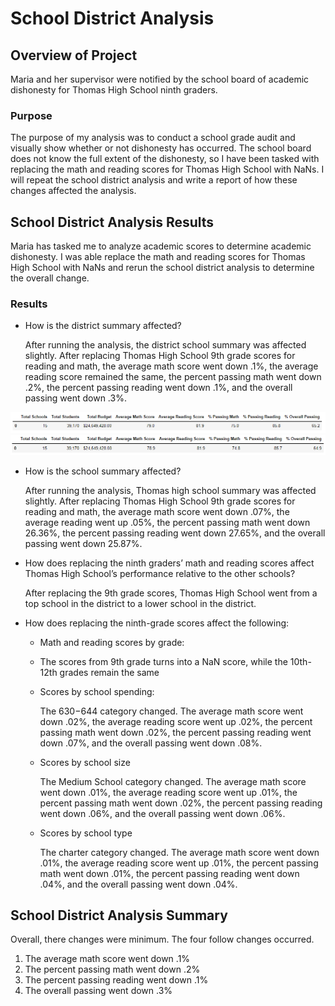# School District Analysis

## Overview of Project
Maria and her supervisor were notified by the school board of academic dishonesty for Thomas High School ninth graders.
  
### Purpose
The purpose of my analysis was to conduct a school grade audit and visually show whether or not dishonesty has occurred. The school board does not know the full extent of the dishonesty, so I have been tasked with replacing the math and reading scores for Thomas High School with NaNs. I will repeat the school district analysis and write a report of how these changes affected the analysis. 

## School District Analysis Results
Maria has tasked me to analyze academic scores to determine academic dishonesty. I was able replace the math and reading scores for Thomas High School with NaNs and rerun the school district analysis to determine the overall change. 

### Results
- How is the district summary affected?

  After running the analysis, the district school summary was affected slightly.  After replacing Thomas High School 9th grade scores for reading and math, the average math       score went down .1%, the average reading score remained the same, the percent passing math went down .2%, the percent passing reading went down .1%, and the overall passing     went down .3%. 

![District](https://github.com/jag28731/School_District_Analysis/blob/main/Resources/Pre%20District.png)
![District](https://github.com/jag28731/School_District_Analysis/blob/main/Resources/Post%20District.png)


- How is the school summary affected?

  After running the analysis, Thomas high school summary was affected slightly.  After replacing Thomas High School 9th grade scores for reading and math, the average math score   went down .07%, the average reading went up .05%, the percent passing math went down 26.36%, the percent passing reading went down 27.65%, and the overall passing went down     25.87%. 

- How does replacing the ninth graders’ math and reading scores affect Thomas High School’s performance relative to the other schools?

  After replacing the 9th grade scores, Thomas High School went from a top school in the district to a lower school in the district. 
  
- How does replacing the ninth-grade scores affect the following:

  - Math and reading scores by grade:
  - 
    The scores from 9th grade turns into a NaN score, while the 10th-12th grades remain the same

  - Scores by school spending:

    The $630-$644 category changed.  The average math score went down .02%, the average reading score went up .02%, the percent passing math went down .02%, the percent             passing reading went down .07%, and the overall passing went down .08%.

  - Scores by school size

    The Medium School category changed.  The average math score went down .01%, the average reading score went up .01%, the percent passing math went down .02%, the percent         passing reading went down .06%, and the overall passing went down .06%.

  - Scores by school type

    The charter category changed.  The average math score went down .01%, the average reading score went up .01%, the percent passing math went down .01%, the percent passing       reading went down .04%, and the overall passing went down .04%.

## School District Analysis Summary
Overall, there changes were minimum.  The four follow changes occurred. 
1.	The average math score went down .1%
2.	The percent passing math went down .2%
3.	The percent passing reading went down .1%
4.	The overall passing went down .3%
